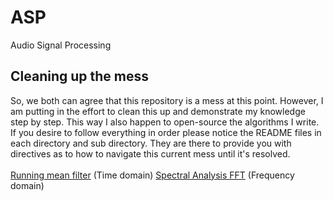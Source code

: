 # ASP
Audio Signal Processing

## Cleaning up the mess
So, we both can agree that this repository is a mess at this point. However, I am putting in the effort to clean this up and demonstrate my knowledge step by step. This way I also happen to open-source the algorithms I write. If you desire to follow everything in order please notice the README files in each directory and sub directory. They are there to provide you with directives as to how to navigate this current mess until it's resolved.
<br><br>
[Running mean filter](/time/meanSmooth.py) (Time domain)
[Spectral Analysis FFT](/spectral/spectra.py) (Frequency domain)
